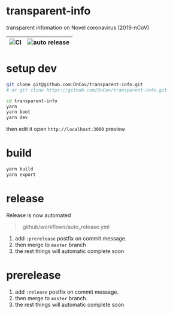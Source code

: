 # transparent-info

transparent infomation on Novel coronavirus (2019-nCoV)

| ![CI](https://github.com/DnCov/transparent-info/workflows/CI/badge.svg) | ![auto release](https://github.com/DnCov/transparent-info/workflows/auto%20release/badge.svg) |
| ----------------------------------------------------------------------- | --------------------------------------------------------------------------------------------- |


# setup dev

```bash
git clone git@github.com:DnCov/transparent-info.git
# or git clone https://github.com/DnCov/transparent-info.git

cd transparent-info
yarn
yarn boot
yarn dev
```

then edit it
open `http://localhost:3000` preview

# build

```bash
yarn build
yarn export

```

# release

Release is now automated

> .github/workflows/auto_release.yml

1. add `:prerelease` postfix on commit message.
2. then merge to `master` branch
3. the rest things will automatic complete soon

# prerelease

1. add `:release` postfix on commit message.
2. then merge to `master` branch.
3. the rest things will automatic complete soon
